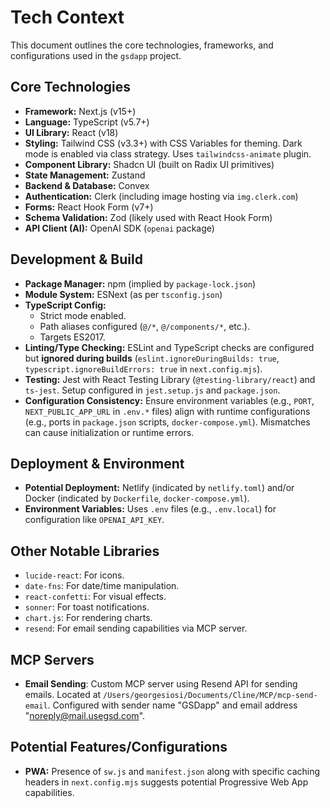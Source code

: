 # Tech Context

This document outlines the core technologies, frameworks, and configurations used in the `gsdapp` project.

## Core Technologies

*   **Framework:** Next.js (v15+)
*   **Language:** TypeScript (v5.7+)
*   **UI Library:** React (v18)
*   **Styling:** Tailwind CSS (v3.3+) with CSS Variables for theming. Dark mode is enabled via class strategy. Uses `tailwindcss-animate` plugin.
*   **Component Library:** Shadcn UI (built on Radix UI primitives)
*   **State Management:** Zustand
*   **Backend & Database:** Convex
*   **Authentication:** Clerk (including image hosting via `img.clerk.com`)
*   **Forms:** React Hook Form (v7+)
*   **Schema Validation:** Zod (likely used with React Hook Form)
*   **API Client (AI):** OpenAI SDK (`openai` package)

## Development & Build

*   **Package Manager:** npm (implied by `package-lock.json`)
*   **Module System:** ESNext (as per `tsconfig.json`)
*   **TypeScript Config:**
    *   Strict mode enabled.
    *   Path aliases configured (`@/*`, `@/components/*`, etc.).
    *   Targets ES2017.
*   **Linting/Type Checking:** ESLint and TypeScript checks are configured but **ignored during builds** (`eslint.ignoreDuringBuilds: true`, `typescript.ignoreBuildErrors: true` in `next.config.mjs`).
*   **Testing:** Jest with React Testing Library (`@testing-library/react`) and `ts-jest`. Setup configured in `jest.setup.js` and `package.json`.
*   **Configuration Consistency:** Ensure environment variables (e.g., `PORT`, `NEXT_PUBLIC_APP_URL` in `.env.*` files) align with runtime configurations (e.g., ports in `package.json` scripts, `docker-compose.yml`). Mismatches can cause initialization or runtime errors.

## Deployment & Environment

*   **Potential Deployment:** Netlify (indicated by `netlify.toml`) and/or Docker (indicated by `Dockerfile`, `docker-compose.yml`).
*   **Environment Variables:** Uses `.env` files (e.g., `.env.local`) for configuration like `OPENAI_API_KEY`.

## Other Notable Libraries

*   `lucide-react`: For icons.
*   `date-fns`: For date/time manipulation.
*   `react-confetti`: For visual effects.
*   `sonner`: For toast notifications.
*   `chart.js`: For rendering charts.
*   `resend`: For email sending capabilities via MCP server.

## MCP Servers

*   **Email Sending**: Custom MCP server using Resend API for sending emails. Located at `/Users/georgesiosi/Documents/Cline/MCP/mcp-send-email`. Configured with sender name "GSDapp" and email address "noreply@mail.usegsd.com".

## Potential Features/Configurations

*   **PWA:** Presence of `sw.js` and `manifest.json` along with specific caching headers in `next.config.mjs` suggests potential Progressive Web App capabilities.
